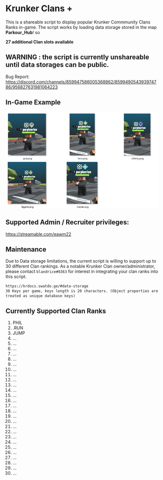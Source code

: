 
# Krunker Clans +

This is a shareable script to display popular Krunker Commmunity Clans Ranks in-game. The script works by loading data storage stored in the map **Parkour_Hub**! so 

**27 additional Clan slots available**

## WARNING : the script is currently unshareable until data storages can be public.

Bug Report: https://discord.com/channels/859947586005368862/859949054393974786/956827631981064223


## In-Game Example

![example clans](example.png)

## Supported Admin / Recruiter privileges: 
https://streamable.com/eawm22

## Maintenance
Due to Data storage limitations, the current script is willing to support up to 30 different Clan rankings. As a notable Krunker Clan owner/administrator, please contact  `blandrice#8363` for interest in integrating your clan ranks into this script.


```
https://krdocs.swatdo.ge/#data-storage
30 Keys per game, keys length is 20 characters. (Object properties are treated as unique database keys)
```

## Currently Supported Clan Ranks
1. PHIL
2. .RUN
3. JUMP
4. ...
5. ...
6. ...
7. ...
8. ...
9. ...
10. ...
11. ...
12. ...
13. ...
14. ...
15. ...
16. ...
17. ...
18. ...
19. ...
20. ...
21. ...
22. ...
23. ...
24. ...
25. ...
26. ...
27. ...
28. ...
29. ...
30. ...



